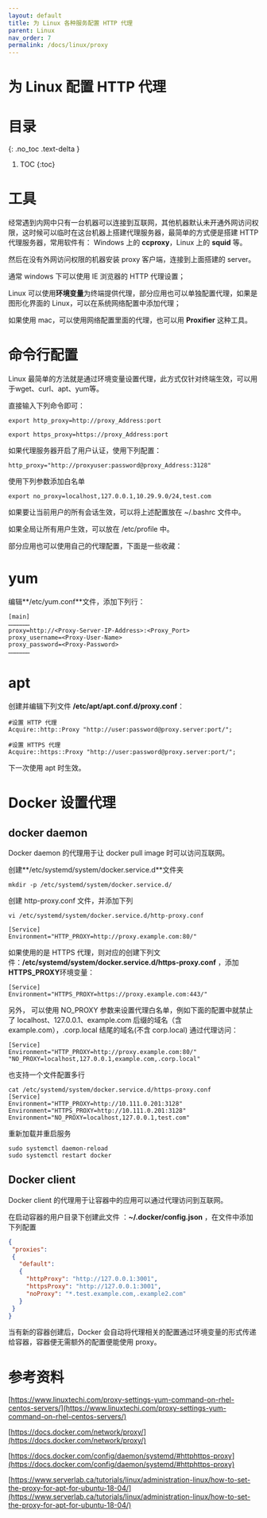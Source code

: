 ```yaml
---
layout: default
title: 为 Linux 各种服务配置 HTTP 代理
parent: Linux
nav_order: 7
permalink: /docs/linux/proxy
---
```


# 为 Linux 配置 HTTP 代理

# 目录
{: .no_toc .text-delta }

1. TOC
{:toc}

# 工具

经常遇到内网中只有一台机器可以连接到互联网，其他机器默认未开通外网访问权限，这时候可以临时在这台机器上搭建代理服务器，最简单的方式便是搭建 HTTP 代理服务器，常用软件有： Windows 上的 **ccproxy**，Linux 上的 **squid** 等。



然后在没有外网访问权限的机器安装 proxy 客户端，连接到上面搭建的 server。

通常 windows 下可以使用 IE 浏览器的 HTTP 代理设置；

Linux 可以使用**环境变量**为终端提供代理，部分应用也可以单独配置代理，如果是图形化界面的 Linux，可以在系统网络配置中添加代理；

如果使用 mac，可以使用网络配置里面的代理，也可以用 **Proxifier** 这种工具。



# 命令行配置

Linux 最简单的方法就是通过环境变量设置代理，此方式仅针对终端生效，可以用于wget、curl、apt、yum等。

直接输入下列命令即可：

```shell
export http_proxy=http://proxy_Address:port

export https_proxy=https://proxy_Address:port
```



如果代理服务器开启了用户认证，使用下列配置：

```shell
http_proxy="http://proxyuser:password@proxy_Address:3128" 
```



使用下列参数添加白名单

```shell
export no_proxy=localhost,127.0.0.1,10.29.9.0/24,test.com
```



如果要让当前用户的所有会话生效，可以将上述配置放在  ~/.bashrc 文件中。

如果全局让所有用户生效，可以放在 /etc/profile 中。



部分应用也可以使用自己的代理配置，下面是一些收藏：



# yum



编辑**/etc/yum.conf**文件，添加下列行：

```shell
[main]
………………
proxy=http://<Proxy-Server-IP-Address>:<Proxy_Port>
proxy_username=<Proxy-User-Name>
proxy_password=<Proxy-Password> 
………………
```



# apt

创建并编辑下列文件 **/etc/apt/apt.conf.d/proxy.conf**：

```shell
#设置 HTTP 代理
Acquire::http::Proxy "http://user:password@proxy.server:port/";

#设置 HTTPS 代理
Acquire::https::Proxy "http://user:password@proxy.server:port/";
```



下一次使用 apt 时生效。

# Docker 设置代理

## docker daemon

Docker daemon 的代理用于让 docker pull image 时可以访问互联网。

创建**/etc/systemd/system/docker.service.d**文件夹

```shell
mkdir -p /etc/systemd/system/docker.service.d/
```



创建 http-proxy.conf 文件，并添加下列

```shell
vi /etc/systemd/system/docker.service.d/http-proxy.conf

[Service]
Environment="HTTP_PROXY=http://proxy.example.com:80/"
```



如果使用的是 HTTPS 代理，则对应的创建下列文件：**/etc/systemd/system/docker.service.d/https-proxy.conf** ，添加**HTTPS_PROXY**环境变量：

```shell
[Service]
Environment="HTTPS_PROXY=https://proxy.example.com:443/"
```



另外， 可以使用 NO_PROXY 参数来设置代理白名单，例如下面的配置中就禁止了 localhost、127.0.0.1、example.com 后缀的域名（含example.com），.corp.local 结尾的域名(不含 corp.local) 通过代理访问：

```shell
[Service]    
Environment="HTTP_PROXY=http://proxy.example.com:80/" "NO_PROXY=localhost,127.0.0.1,example.com,.corp.local"
```



也支持一个文件配置多行

```shell
cat /etc/systemd/system/docker.service.d/https-proxy.conf
[Service]
Environment="HTTP_PROXY=http://10.111.0.201:3128"
Environment="HTTPS_PROXY=http://10.111.0.201:3128"
Environment="NO_PROXY=localhost,127.0.0.1,test.com"
```



重新加载并重启服务

```shell
sudo systemctl daemon-reload
sudo systemctl restart docker
```

## Docker client

Docker client 的代理用于让容器中的应用可以通过代理访问到互联网。



在启动容器的用户目录下创建此文件 ：**~/.docker/config.json** ，在文件中添加下列配置

```json
{
 "proxies":
 {
   "default":
   {
     "httpProxy": "http://127.0.0.1:3001",
     "httpsProxy": "http://127.0.0.1:3001",
     "noProxy": "*.test.example.com,.example2.com"
   }
 }
}
```



当有新的容器创建后，Docker 会自动将代理相关的配置通过环境变量的形式传递给容器，容器便无需额外的配置便能使用 proxy。



# 参考资料

[https://www.linuxtechi.com/proxy-settings-yum-command-on-rhel-centos-servers/](https://www.linuxtechi.com/proxy-settings-yum-command-on-rhel-centos-servers/)

[https://docs.docker.com/network/proxy/](https://docs.docker.com/network/proxy/)

[https://docs.docker.com/config/daemon/systemd/#httphttps-proxy](https://docs.docker.com/config/daemon/systemd/#httphttps-proxy)

[https://www.serverlab.ca/tutorials/linux/administration-linux/how-to-set-the-proxy-for-apt-for-ubuntu-18-04/](https://www.serverlab.ca/tutorials/linux/administration-linux/how-to-set-the-proxy-for-apt-for-ubuntu-18-04/)

